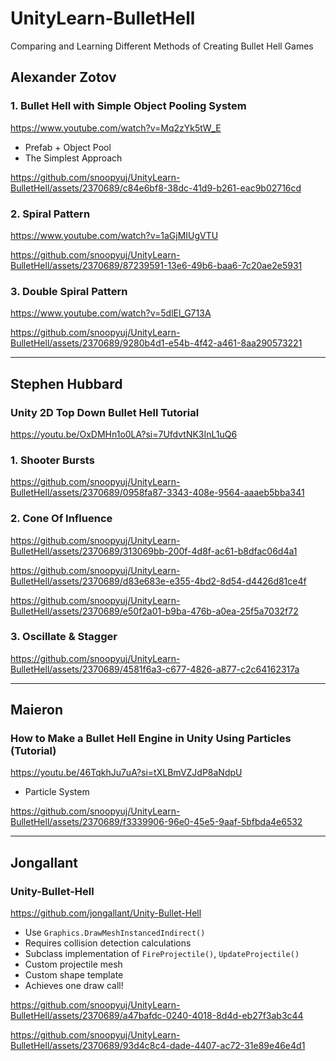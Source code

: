 # UnityLearn-BulletHell

Comparing and Learning Different Methods of Creating Bullet Hell Games

## Alexander Zotov

### 1. Bullet Hell with Simple Object Pooling System

https://www.youtube.com/watch?v=Mq2zYk5tW_E

- Prefab + Object Pool
- The Simplest Approach

https://github.com/snoopyuj/UnityLearn-BulletHell/assets/2370689/c84e6bf8-38dc-41d9-b261-eac9b02716cd

### 2. Spiral Pattern

https://www.youtube.com/watch?v=1aGjMIUgVTU

https://github.com/snoopyuj/UnityLearn-BulletHell/assets/2370689/87239591-13e6-49b6-baa6-7c20ae2e5931

### 3. Double Spiral Pattern

https://www.youtube.com/watch?v=5dlEl_G713A

https://github.com/snoopyuj/UnityLearn-BulletHell/assets/2370689/9280b4d1-e54b-4f42-a461-8aa290573221

---

## Stephen Hubbard

### Unity 2D Top Down Bullet Hell Tutorial

https://youtu.be/OxDMHn1o0LA?si=7UfdvtNK3InL1uQ6

### 1. Shooter Bursts

https://github.com/snoopyuj/UnityLearn-BulletHell/assets/2370689/0958fa87-3343-408e-9564-aaaeb5bba341

### 2. Cone Of Influence

https://github.com/snoopyuj/UnityLearn-BulletHell/assets/2370689/313069bb-200f-4d8f-ac61-b8dfac06d4a1

https://github.com/snoopyuj/UnityLearn-BulletHell/assets/2370689/d83e683e-e355-4bd2-8d54-d4426d81ce4f

https://github.com/snoopyuj/UnityLearn-BulletHell/assets/2370689/e50f2a01-b9ba-476b-a0ea-25f5a7032f72

### 3. Oscillate & Stagger

https://github.com/snoopyuj/UnityLearn-BulletHell/assets/2370689/4581f6a3-c677-4826-a877-c2c64162317a

---

## Maieron

### How to Make a Bullet Hell Engine in Unity Using Particles (Tutorial)

https://youtu.be/46TqkhJu7uA?si=tXLBmVZJdP8aNdpU

- Particle System

https://github.com/snoopyuj/UnityLearn-BulletHell/assets/2370689/f3339906-96e0-45e5-9aaf-5bfbda4e6532

---

## Jongallant

### Unity-Bullet-Hell

https://github.com/jongallant/Unity-Bullet-Hell

- Use `Graphics.DrawMeshInstancedIndirect()`
- Requires collision detection calculations
- Subclass implementation of `FireProjectile()`, `UpdateProjectile()`
- Custom projectile mesh
- Custom shape template
- Achieves one draw call!

https://github.com/snoopyuj/UnityLearn-BulletHell/assets/2370689/a47bafdc-0240-4018-8d4d-eb27f3ab3c44

https://github.com/snoopyuj/UnityLearn-BulletHell/assets/2370689/93d4c8c4-dade-4407-ac72-31e89e46e4d1
